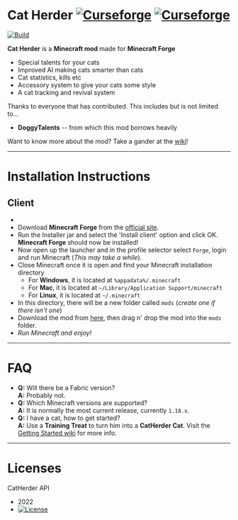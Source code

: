 Cat Herder [![Curseforge](http://cf.way2muchnoise.eu/full_cat-herder_downloads.svg)](https://www.curseforge.com/minecraft/mc-mods/cat-herder) [![Curseforge](http://cf.way2muchnoise.eu/versions/For%20cat-herder_all.svg)](https://minecraft.curseforge.com/projects/cat-herder)
===========

[![Build](https://github.com/sweetrpg/CatHerder/actions/workflows/ci-build.yml/badge.svg)](https://github.com/sweetrpg/CatHerder/actions/workflows/ci-build.yml)

**Cat Herder** is a **Minecraft mod** made for **Minecraft Forge**

* Special talents for your cats
* Improved AI making cats smarter than cats
* Cat statistics, kills etc
* Accessory system to give your cats some style
* A cat tracking and revival system

Thanks to everyone that has contributed. This includes but is not limited to...
* **DoggyTalents** -- from which this mod borrows heavily 

Want to know more about the mod? Take a gander at the [wiki](https://github.com/sweetrpg/CatHerder/wiki)!

-----------------

# Installation Instructions

## Client
- 
- Download **Minecraft Forge** from the [official site](https://files.minecraftforge.net/).
- Run the Installer jar and select the 'Install client' option and click OK. **Minecraft Forge** should now be installed!
- Now open up the launcher and in the profile selector select ```Forge```, login and run Minecraft (*This may take a while*).
- Close Minecraft once it is open and find your Minecraft installation directory
  - For **Windows**, it is located at ```%appadata%/.minecraft```
  - For **Mac**, it is located at ````~/Library/Application Support/minecraft````
  - For **Linux**, it is located at ```~/.minecraft``` 
- In this directory, there will be a new folder called ```mods``` (*create one if there isn't one*)
- Download the mod from [here](https://www.curseforge.com/minecraft/mc-mods/cat-herder/files), then drag n' drop the mod into the ```mods``` folder.
- *Run Minecraft and enjoy!*

-----------------

# FAQ

 - **Q:** Will there be a Fabric version?  
   **A:** Probably not.
 - **Q:** Which Minecraft versions are supported?  
   **A:** It is normally the most current release, currently `1.18.x`.
 - **Q:** I have a cat, how to get started?  
   **A:** Use a **Training Treat** to turn him into a **CatHerder Cat**. Visit the [Getting Started wiki](https://github.com/sweetrpg/CatHerder/wiki/Getting-Started) for more info.

-----------------

# Licenses

CatHerder API
 - 2022
 - [![License](https://img.shields.io/badge/License-MIT-green.svg?style=flat-square)](http://opensource.org/licenses/MIT)
